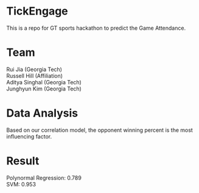 # TickEngage
This is a repo for GT sports hackathon to predict the Game Attendance. 
# Team
Rui Jia (Georgia Tech) <br />
Russell Hill (Affiliation) <br />
Aditya Singhal (Georgia Tech) <br />
Junghyun Kim (Georgia Tech) <br />
# Data Analysis
Based on our correlation model, the opponent winning percent is the most influencing factor.
# Result
Polynormal Regression: 0.789 <br />
SVM: 0.953 
